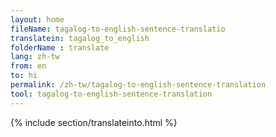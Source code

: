 ```yaml
---
layout: home
fileName: tagalog-to-english-sentence-translatio
translatein: tagalog_to_english
folderName : translate
lang: zh-tw
from: en
to: hi
permalink: /zh-tw/tagalog-to-english-sentence-translation
tool: tagalog-to-english-sentence-translation
---
```

{% include section/translateinto.html %}